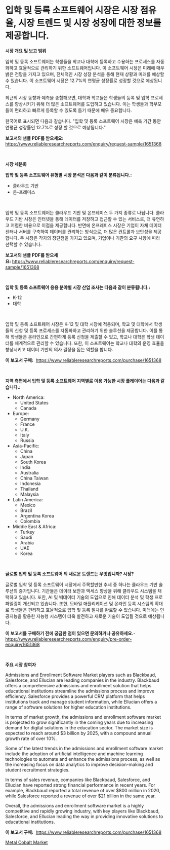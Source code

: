 <p><h1>입학 및 등록 소프트웨어 시장은 시장 점유율, 시장 트렌드 및 시장 성장에 대한 정보를 제공합니다.</h1></p><p><strong>시장 개요 및 보고 범위</strong></p>
<p><p>입학 및 등록 소프트웨어는 학생들을 학교나 대학에 등록하고 수용하는 프로세스를 자동화하고 효율적으로 관리하기 위한 소프트웨어입니다. 이 소프트웨어 시장은 미래에 매우 밝은 전망을 가지고 있으며, 전체적인 시장 성장 분석을 통해 현재 상황과 미래를 예상할 수 있습니다. 이 소프트웨어 시장은 12.7%의 연평균 성장률로 성장할 것으로 예상됩니다.</p><p>최근의 시장 동향과 예측을 종합해보면, 대학과 학교들은 학생들의 등록 및 입학 프로세스를 향상시키기 위해 더 많은 소프트웨어를 도입하고 있습니다. 이는 학생들과 학부모들이 편리하고 빠르게 등록할 수 있도록 돕기 때문에 매우 중요합니다.</p><p>한국어로 표시되면 다음과 같습니다. "입학 및 등록 소프트웨어 시장은 예측 기간 동안 연평균 성장률인 12.7%로 성장 할 것으로 예상됩니다."</p></p>
<p><strong>보고서의 샘플 PDF를 받으세요:</strong> <a href="https://www.reliableresearchreports.com/enquiry/request-sample/1651368">https://www.reliableresearchreports.com/enquiry/request-sample/1651368</a></p>
<p>&nbsp;</p>
<p><strong>시장 세분화</strong></p>
<p><strong>입학 및 등록 소프트웨어 유형별 시장 분석은 다음과 같이 분류됩니다.:</strong></p>
<p><ul><li>클라우드 기반</li><li>온-프레미스</li></ul></p>
<p>&nbsp;</p>
<p><p>입학 및 등록 소프트웨어는 클라우드 기반 및 온프레미스 두 가지 종류로 나뉩니다. 클라우드 기반 시장은 인터넷을 통해 데이터를 저장하고 접근할 수 있는 서비스로, 더 유연하고 저렴한 비용으로 이점을 제공합니다. 반면에 온프레미스 시장은 기업이 자체 데이터 센터나 서버를 구축하여 데이터를 관리하는 방식으로, 더 많은 컨트롤과 보안성을 제공합니다. 두 시장은 각자의 장단점을 가지고 있으며, 기업이나 기관의 요구 사항에 따라 선택할 수 있습니다.</p></p>
<p><strong>보고서의 샘플 PDF를 받으세요:</strong>&nbsp;<a href="https://www.reliableresearchreports.com/enquiry/request-sample/1651368">https://www.reliableresearchreports.com/enquiry/request-sample/1651368</a></p>
<p>&nbsp;</p>
<p><strong> 입학 및 등록 소프트웨어 응용 분야별 시장 산업 조사는 다음과 같이 분류됩니다.:</strong></p>
<p><ul><li>K-12</li><li>대학</li></ul></p>
<p>&nbsp;</p>
<p><p>입학 및 등록 소프트웨어 시장은 K-12 및 대학 시장에 적용되며, 학교 및 대학에서 학생들의 신청 및 등록 프로세스를 자동화하고 관리하기 위한 솔루션을 제공합니다. 이를 통해 학생들은 온라인으로 간편하게 등록 신청을 제출할 수 있고, 학교나 대학은 학생 데이터를 체계적으로 관리할 수 있습니다. 또한, 이 소프트웨어는 학교나 대학의 운영 효율을 향상시키고 데이터 기반의 의사 결정을 돕는 역할을 합니다.</p></p>
<p><strong>이 보고서 구매:</strong>&nbsp; <a href="https://www.reliableresearchreports.com/purchase/1651368">https://www.reliableresearchreports.com/purchase/1651368</a></p>
<p>&nbsp;</p>
<p><strong>지역 측면에서 입학 및 등록 소프트웨어 지역별로 이용 가능한 시장 플레이어는 다음과 같습니다.:</strong></p>
<p><ul>
    <li>
        North America:
        <ul>
            <li>United States</li>
            <li>Canada</li>
        </ul>
    </li>
    <li>
        Europe:
        <ul>
            <li>Germany</li>
            <li>France</li>
            <li>U.K.</li>
            <li>Italy</li>
            <li>Russia</li>
        </ul>
    </li>
    <li>
        Asia-Pacific:
        <ul>
            <li>China</li>
            <li>Japan</li>
            <li>South Korea</li>
            <li>India</li>
            <li>Australia</li>
            <li>China Taiwan</li>
            <li>Indonesia</li>
            <li>Thailand</li>
            <li>Malaysia</li>
        </ul>
    </li>
    <li>
        Latin America:
        <ul>
            <li>Mexico</li>
            <li>Brazil</li>
            <li>Argentina Korea</li>
            <li>Colombia</li>
        </ul>
    </li>
    <li>
        Middle East & Africa:
        <ul>
            <li>Turkey</li>
            <li>Saudi</li>
            <li>Arabia</li>
            <li>UAE</li>
            <li>Korea</li>
        </ul>
    </li>
    </ul></p>
<p>&nbsp;</p>
<p><strong>글로벌 입학 및 등록 소프트웨어 의 새로운 트렌드는 무엇입니까? 시장?</strong></p>
<p><p>글로벌 입학 및 등록 소프트웨어 시장에서 주목할만한 추세 중 하나는 클라우드 기반 솔루션의 증가입니다. 기관들은 데이터 보안과 액세스 향상을 위해 클라우드 시스템을 채택하고 있습니다. 또한, AI 및 빅데이터 기술의 도입으로 인해 데이터 분석 및 학생 프로파일링이 개선되고 있습니다. 또한, 모바일 애플리케이션 및 온라인 등록 시스템의 확대로 학생들은 편리하고 효율적으로 입학 및 등록 절차를 완료할 수 있습니다. 미래에는 인공지능을 활용한 지능형 시스템이 더욱 발전하고 새로운 기술이 도입될 것으로 예상됩니다.</p></p>
<p><strong>이 보고서를 구매하기 전에 궁금한 점이 있으면 문의하거나 공유하세요.</strong>- <a href="https://www.reliableresearchreports.com/enquiry/pre-order-enquiry/1651368">https://www.reliableresearchreports.com/enquiry/pre-order-enquiry/1651368</a></p>
<p>&nbsp;</p>
<p><strong>주요 시장 참여자</strong></p>
<p><p>Admissions and Enrollment Software Market players such as Blackbaud, Salesforce, and Ellucian are leading companies in the industry. Blackbaud offers a comprehensive admissions and enrollment solution that helps educational institutions streamline the admissions process and improve efficiency. Salesforce provides a powerful CRM platform that helps institutions track and manage student information, while Ellucian offers a range of software solutions for higher education institutions.</p><p>In terms of market growth, the admissions and enrollment software market is projected to grow significantly in the coming years due to increasing demand for digital solutions in the education sector. The market size is expected to reach around $3 billion by 2025, with a compound annual growth rate of over 10%.</p><p>Some of the latest trends in the admissions and enrollment software market include the adoption of artificial intelligence and machine learning technologies to automate and enhance the admissions process, as well as the increasing focus on data analytics to improve decision-making and student recruitment strategies.</p><p>In terms of sales revenue, companies like Blackbaud, Salesforce, and Ellucian have reported strong financial performance in recent years. For example, Blackbaud reported a total revenue of over $800 million in 2020, while Salesforce reported a revenue of over $21 billion in the same year.</p><p>Overall, the admissions and enrollment software market is a highly competitive and rapidly growing industry, with key players like Blackbaud, Salesforce, and Ellucian leading the way in providing innovative solutions to educational institutions.</p></p>
<p><strong>이 보고서 구매:</strong>&nbsp;&nbsp;<a href="https://www.reliableresearchreports.com/purchase/1651368">https://www.reliableresearchreports.com/purchase/1651368</a></p>
<p><p><a href="https://meowing-canidae-761.notion.site/Metal-Cobalt-Market-with-the-goal-of-estimating-the-market-size-and-future-growth-potential-of-vario-f7f4b8b7032f4c81b58a32636df55a10">Metal Cobalt Market</a></p></p>

